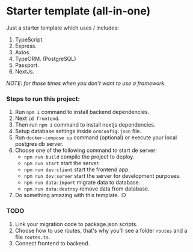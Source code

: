 # Starter template (all-in-one)

Just a starter template which uses / includes:
1. TypeScript.
2. Express.
3. Axios.
4. TypeORM. (PostgreSQL)
5. Passport.
6. NextJs.

_NOTE: for those times when you don't want to use a framework._

### Steps to run this project:

1. Run `npm i` command to install backend dependencies.
2. Next `cd frontend`.
3. Then run `npm i` command to install nextjs dependencies.
4. Setup database settings inside `ormconfig.json` file.
5. Run `docker-compose up` command (optional) or execute your local postgres db server.
6. Choose one of the following command to start de server:
    - `npm run build` compile the project to deploy.
    - `npm run start` start the server.
    - `npm run dev:client` start the frontend app.
    - `npm run dev:server` start the server for development purposes.
    - `npm run data:import` migrate data to database.
    - `npm run data:destroy` remove data from database.
7. Do something amazing with this template. :D

### TODO

1. Link your migration code to package.json scripts.
2. Choose how to use routes, that's why you'll see a folder `routes` and a file `routes.ts`.
3. Connect frontend to backend.